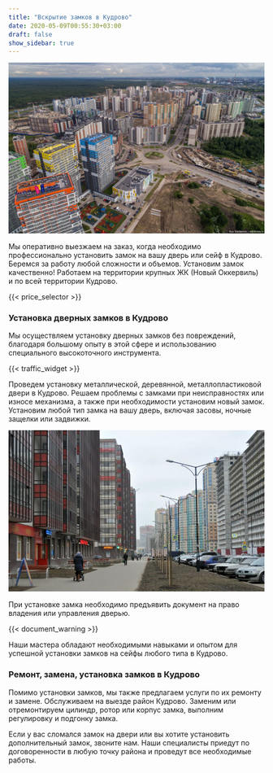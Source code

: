 ```yaml
---
title: "Вскрытие замков в Кудрово"
date: 2020-05-09T00:55:30+03:00
draft: false
show_sidebar: true
---
```


![Установка замков в Кудрово](Kudrovo1.jpg)

Мы оперативно выезжаем на заказ, когда необходимо профессионально установить замок на вашу дверь или сейф в Кудрово. Беремся за работу любой сложности и объемов. Установим замок качественно! Работаем на территории крупных ЖК (Новый Оккервиль) и по всей территории Кудрово.

{{< price_selector >}}

### Установка дверных замков в Кудрово

Мы осуществляем установку дверных замков без повреждений, благодаря большому опыту в этой сфере и использованию специального высокоточного инструмента.

{{< traffic_widget >}}

Проведем установку металлической, деревянной, металлопластиковой двери в Кудрово. Решаем проблемы с замками при неисправностях или износе механизма, а также при необходимости установим новый замок. Установим любой тип замка на вашу дверь, включая засовы, ночные защелки или задвижки.

![Установка замков в Кудрово](Kudrovo2.jpg)

При установке замка необходимо предъявить документ на право владения или управления дверью.

{{< document_warning >}}

Наши мастера обладают необходимыми навыками и опытом для успешной установки замков на сейфы любого типа в Кудрово.

### Ремонт, замена, установка замков в Кудрово

Помимо установки замков, мы также предлагаем услуги по их ремонту и замене. Обслуживаем на выезде район Кудрово. Заменим или отремонтируем цилиндр, ротор или корпус замка, выполним регулировку и подгонку замка.

Если у вас сломался замок на двери или вы хотите установить дополнительный замок, звоните нам. Наши специалисты приедут по договоренности в любую точку района и проведут все необходимые работы.